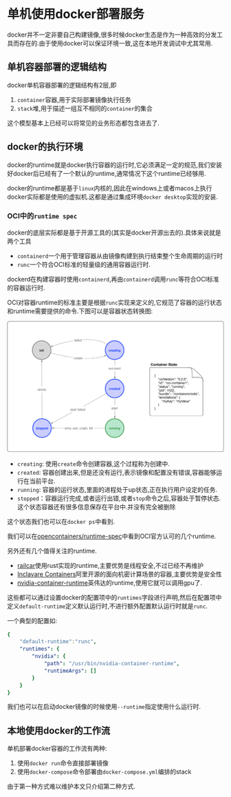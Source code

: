 # 单机使用docker部署服务

docker并不一定非要自己构建镜像,很多时候docker生态是作为一种高效的分发工具而存在的.由于使用docker可以保证环境一致,这在本地开发调试中尤其常用.

## 单机容器部署的逻辑结构

docker单机容器部署的逻辑结构有2层,即

1. `container`容器,用于实际部署镜像执行任务
2. `stack`堆,用于描述一组互不相同的`container`的集合

这个模型基本上已经可以将常见的业务形态都包含进去了.

## docker的执行环境

docker的runtime就是docker执行容器的运行时,它必须满足一定的规范,我们安装好docker后已经有了一个默认的runtime,通常情况下这个runtime已经够用.

docker的runtime都是基于`linux`内核的,因此在windows上或者macos上执行docker实际都是使用的虚拟机.这都是通过集成环境`docker desktop`实现的安装.

### OCI中的`runtime spec`

docker的底层实际都是基于开源工具的(其实是docker开源出去的).具体来说就是两个工具

+ `containerd`一个用于管理容器从由镜像构建到执行结束整个生命周期的运行时
+ `runc`一个符合OCI标准的轻量级的通用容器运行时.

dockerd在构建容器时使用`containerd`,再由`containerd`调用`runc`等符合OCI标准的容器运行时.

OCI对容器runtime的标准主要是根据`runc`实现来定义的,它规范了容器的运行状态和runtime需要提供的命令.下图可以是容器状态转换图:

![OCI runtime spec](../IMGS/OCI运行时.jpg)

+ `creating`: 使用`create`命令创建容器,这个过程称为创建中.
+ `created`: 容器创建出来,但是还没有运行,表示镜像和配置没有错误,容器能够运行在当前平台.
+ `running`: 容器的运行状态,里面的进程处于up状态,正在执行用户设定的任务.
+ `stopped`：容器运行完成,或者运行出错,或者`stop`命令之后,容器处于暂停状态.这个状态容器还有很多信息保存在平台中.并没有完全被删除

这个状态我们也可以在`docker ps`中看到.

我们可以在[opencontainers/runtime-spec](https://github.com/opencontainers/runtime-spec/blob/master/implementations.md)中看到OCI官方认可的几个runtime.

另外还有几个值得关注的runtime.

+ [railcar](https://github.com/oracle/railcar)使用rust实现的runtime,主要优势是线程安全,不过已经不再维护
+ [Inclavare Containers](https://github.com/alibaba/inclavare-containers)阿里开源的面向机密计算场景的容器,主要优势是安全性
+ [nvidia-container-runtime](https://github.com/NVIDIA/nvidia-container-runtime)英伟达的runtime,使用它就可以调用gpu了.

这些都可以通过设置docker的配置项中的`runtimes`字段进行声明,然后在配置项中定义`default-runtime`定义默认运行时,不进行额外配置默认运行时就是`runc`.

一个典型的配置如:

```yaml
{
    "default-runtime":"runc",
    "runtimes": {
        "nvidia": {
            "path": "/usr/bin/nvidia-container-runtime",
            "runtimeArgs": []
        }
    }
}
```

我们也可以在启动docker镜像的时候使用`--runtime`指定使用什么运行时.

## 本地使用docker的工作流

单机部署docker容器的工作流有两种:

1. 使用`docker run`命令直接部署镜像
2. 使用`docker-compose`命令部署由`docker-compose.yml`编排的stack

由于第一种方式难以维护本文只介绍第二种方式.
